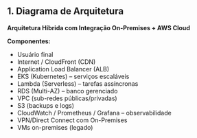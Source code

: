 ## 1. Diagrama de Arquitetura

**Arquitetura Híbrida com Integração On-Premises + AWS Cloud**

**Componentes:**
- Usuário final
- Internet / CloudFront (CDN)
- Application Load Balancer (ALB)
- EKS (Kubernetes) – serviços escaláveis
- Lambda (Serverless) – tarefas assíncronas
- RDS (Multi-AZ) – banco gerenciado
- VPC (sub-redes públicas/privadas)
- S3 (backups e logs)
- CloudWatch / Prometheus / Grafana – observabilidade
- VPN/Direct Connect com On-Premises
- VMs on-premises (legado)